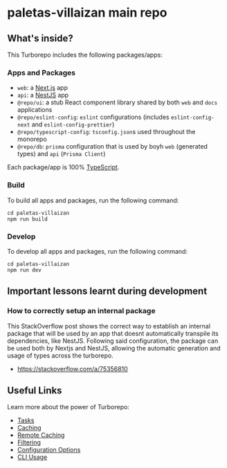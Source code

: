# paletas-villaizan main repo

## What's inside?

This Turborepo includes the following packages/apps:

### Apps and Packages

- `web`: a [Next.js](https://nextjs.org/) app
- `api`: a [NestJS](https://nestjs.com/) app
- `@repo/ui`: a stub React component library shared by both `web` and `docs` applications
- `@repo/eslint-config`: `eslint` configurations (includes `eslint-config-next` and `eslint-config-prettier`)
- `@repo/typescript-config`: `tsconfig.json`s used throughout the monorepo
- `@repo/db`: `prisma` configuration that is used by boyh `web` (generated types) and `api` (`Prisma Client`)

Each package/app is 100% [TypeScript](https://www.typescriptlang.org/).

### Build

To build all apps and packages, run the following command:

```
cd paletas-villaizan
npm run build
```

### Develop

To develop all apps and packages, run the following command:

```
cd paletas-villaizan
npm run dev
```

## Important lessons learnt during development

### How to correctly setup an internal package

This StackOverflow post shows the correct way to establish an internal package that will be used by an app that doesnt automatically transpile its dependencies, like NestJS. Following said configuration, the package can be used both by Nextjs and NestJS, allowing the automatic generation and usage of types across the turborepo.

- https://stackoverflow.com/a/75356810

## Useful Links

Learn more about the power of Turborepo:

- [Tasks](https://turborepo.com/docs/crafting-your-repository/running-tasks)
- [Caching](https://turborepo.com/docs/crafting-your-repository/caching)
- [Remote Caching](https://turborepo.com/docs/core-concepts/remote-caching)
- [Filtering](https://turborepo.com/docs/crafting-your-repository/running-tasks#using-filters)
- [Configuration Options](https://turborepo.com/docs/reference/configuration)
- [CLI Usage](https://turborepo.com/docs/reference/command-line-reference)
